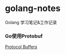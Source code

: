 # golang-notes
Golang 学习笔记&amp;工作记录

### Go使用Protobuf
[Protocol Buffers](https://github.com/kevin2018pg/golang-notes/blob/master/Golang%E4%BD%BF%E7%94%A8Protocol%20Buffers.md)
